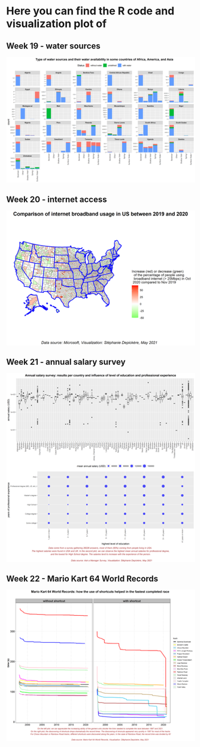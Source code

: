 # Here you can find the R code and visualization plot of 
## Week 19 - water sources

![image_Week19](MyTT2021-05-04.png)

## Week 20 - internet access

![image Week20](MyTT2021-05-11.png)

## Week 21 - annual salary survey

![image Week21](MyTT2021-05-18.png)

## Week 22 - Mario Kart 64 World Records

![image Week22](MyTT2021-05-25.png)
